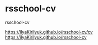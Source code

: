 # rsschool-cv
rsschool-cv

https://ilyaKirilyuk.github.io/rsschool-cv/cv
https://ilyaKirilyuk.github.io/rsschool-cv
